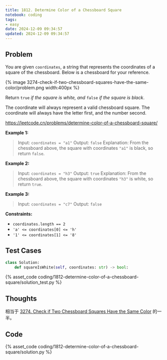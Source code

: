 ```yaml
---
title: 1812. Determine Color of a Chessboard Square
notebook: coding
tags:
- easy
date: 2024-12-09 09:34:57
updated: 2024-12-09 09:34:57
---
```

## Problem

You are given `coordinates`, a string that represents the coordinates of a square of the chessboard. Below is a chessboard for your reference.

{% image 3274-check-if-two-chessboard-squares-have-the-same-color/problem.png width:400px %}

Return `true` _if the square is white, and_ `false` _if the square is black_.

The coordinate will always represent a valid chessboard square. The coordinate will always have the letter first, and the number second.

<https://leetcode.cn/problems/determine-color-of-a-chessboard-square/>

**Example 1:**

> Input: `coordinates = "a1"`
> Output: `false`
> Explanation: From the chessboard above, the square with coordinates `"a1"` is black, so return `false`.

**Example 2:**

> Input: `coordinates = "h3"`
> Output: `true`
> Explanation: From the chessboard above, the square with coordinates `"h3"` is white, so return `true`.

**Example 3:**

> Input: `coordinates = "c7"`
> Output: `false`

**Constraints:**

- `coordinates.length == 2`
- `'a' <= coordinates[0] <= 'h'`
- `'1' <= coordinates[1] <= '8'`

## Test Cases

``` python
class Solution:
    def squareIsWhite(self, coordinates: str) -> bool:
```

{% asset_code coding/1812-determine-color-of-a-chessboard-square/solution_test.py %}

## Thoughts

相当于 [3274. Check if Two Chessboard Squares Have the Same Color](3274-check-if-two-chessboard-squares-have-the-same-color) 的一半。

## Code

{% asset_code coding/1812-determine-color-of-a-chessboard-square/solution.py %}
